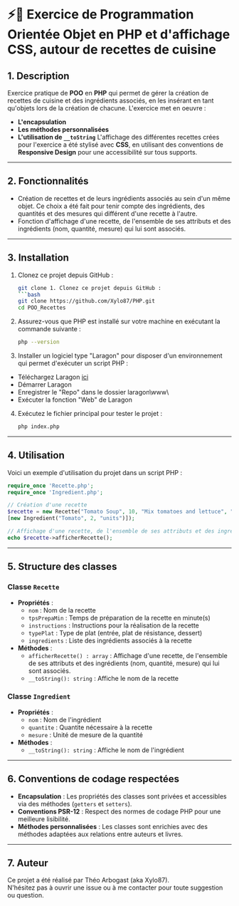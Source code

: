 # ⚡🍴 Exercice de Programmation Orientée Objet en PHP et d'affichage CSS, autour de recettes de cuisine

## 1. Description
Exercice pratique de **POO** en **PHP** qui permet de gérer la création de recettes de cuisine et des ingrédients associés, en les insérant en tant qu'objets lors de la création de chacune.
L'exercice met en oeuvre : 
- **L'encapsulation**
- **Les méthodes personnalisées**
- **L'utilisation de `__toString`**
L'affichage des différentes recettes crées pour l'exercice a été stylisé avec **CSS**, en utilisant des conventions de **Responsive Design** pour une accessibilité sur tous supports.

---

## 2. Fonctionnalités 

- Création de recettes et de leurs ingrédients associés au sein d'un même objet.
Ce choix a été fait pour tenir compte des ingrédients, des quantités et des mesures qui différent d'une recette à l'autre.
- Fonction d'affichage d'une recette, de l'ensemble de ses attributs et des ingrédients (nom, quantité, mesure) qui lui sont associés.

---

## 3. Installation

1. Clonez ce projet depuis GitHub :
   ```bash
   git clone 1. Clonez ce projet depuis GitHub :
   ```bash
   git clone https://github.com/Xylo87/PHP.git
   cd POO_Recettes
   ```

2. Assurez-vous que PHP est installé sur votre machine en exécutant la commande suivante :
   ```bash
   php --version
   ```

3. Installer un logiciel type "Laragon" pour disposer d'un environnement qui permet d'exécuter un script PHP :
- Téléchargez Laragon [ici](https://laragon.org/download/)
- Démarrer Laragon
- Enregistrer le "Repo" dans le dossier laragon\www\
- Exécuter la fonction "Web" de Laragon

4. Exécutez le fichier principal pour tester le projet :
   ```bash
   php index.php
   ```
---

## 4. Utilisation

Voici un exemple d'utilisation du projet dans un script PHP :

```php
require_once 'Recette.php';
require_once 'Ingredient.php';

// Création d'une recette
$recette = new Recette("Tomato Soup", 10, "Mix tomatoes and lettuce", "Starter",
[new Ingredient("Tomato", 2, "units")]);

// Affichage d'une recette, de l'ensemble de ses attributs et des ingrédients (nom, quantité, mesure) qui lui sont associés.
echo $recette->afficherRecette();
```
---

## 5. Structure des classes

### Classe `Recette`
- **Propriétés** :
  - `nom` : Nom de la recette
  - `tpsPrepaMin` : Temps de préparation de la recette en minute(s)
  - `instructions` : Instructions pour la réalisation de la recette
  - `typePlat` : Type de plat (entrée, plat de résistance, dessert)
  - `ingredients` : Liste des ingrédients associés à la recette
- **Méthodes** :
  - `afficherRecette() : array` : Affichage d'une recette, de l'ensemble de ses attributs et des ingrédients (nom, quantité, mesure) qui lui sont associés.
  - `__toString(): string` : Affiche le nom de la recette

### Classe `Ingredient`
- **Propriétés** :
  - `nom` : Nom de l'ingrédient
  - `quantite` : Quantite nécessaire à la recette
  - `mesure` : Unité de mesure de la quantité
- **Méthodes** :
  - `__toString(): string` : Affiche le nom de l'ingrédient

---

## 6. Conventions de codage respectées

- **Encapsulation** : Les propriétés des classes sont privées et accessibles via des méthodes (`getters` et `setters`).
- **Conventions PSR-12** : Respect des normes de codage PHP pour une meilleure lisibilité.
- **Méthodes personnalisées** : Les classes sont enrichies avec des méthodes adaptées aux relations entre auteurs et livres.

---

## 7. Auteur
Ce projet a été réalisé par Théo Arbogast (aka Xylo87).  
N'hésitez pas à ouvrir une issue ou à me contacter pour toute suggestion ou question.